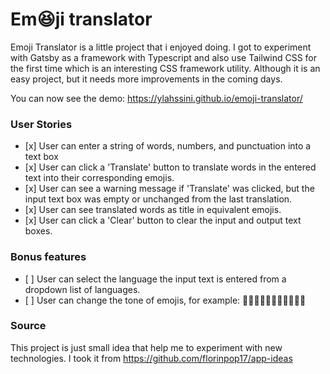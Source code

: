 # Em😆ji translator
Emoji Translator is a little project that i enjoyed doing. I got to experiment with Gatsby as a framework with Typescript and also use Tailwind CSS for the first time which is an interesting CSS framework utility. Although it is an easy project, but it needs more improvements in the coming days.

You can now see the demo: https://ylahssini.github.io/emoji-translator/

### User Stories    
-    [x] User can enter a string of words, numbers, and punctuation into a text box
-    [x] User can click a 'Translate' button to translate words in the entered text into their corresponding emojis.
-    [x] User can see a warning message if 'Translate' was clicked, but the input text box was empty or unchanged from the last translation.
-    [x] User can see translated words as title in equivalent emojis.
-    [x] User can click a 'Clear' button to clear the input and output text boxes.

### Bonus features
-    [ ] User can select the language the input text is entered from a dropdown list of languages.
-    [ ] User can change the tone of emojis, for example: 👋👋🏻👋🏼👋🏽👋🏾👋🏿

### Source
This project is just small idea that help me to experiment with new technologies. I took it from https://github.com/florinpop17/app-ideas
